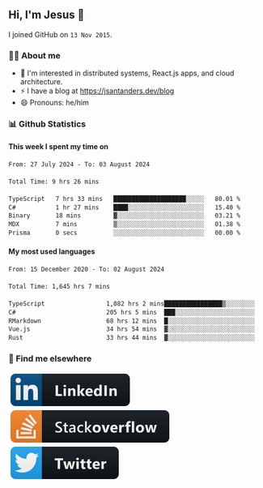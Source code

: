 ## Hi, I'm Jesus 👋

I joined GitHub on `13 Nov 2015`.

<!-- Talking about you -->

### 👨‍💻 About me

- 👦 I'm interested in distributed systems, React.js apps, and cloud architecture.
- ⚡️ I have a blog at <https://jsantanders.dev/blog>
- 😄 Pronouns: he/him

### 📊 Github Statistics

#### This week I spent my time on

<!--START_SECTION:weekly-->

```txt
From: 27 July 2024 - To: 03 August 2024

Total Time: 9 hrs 26 mins

TypeScript   7 hrs 33 mins   ████████████████████░░░░░   80.01 %
C#           1 hr 27 mins    ████░░░░░░░░░░░░░░░░░░░░░   15.40 %
Binary       18 mins         ▓░░░░░░░░░░░░░░░░░░░░░░░░   03.21 %
MDX          7 mins          ▒░░░░░░░░░░░░░░░░░░░░░░░░   01.38 %
Prisma       0 secs          ░░░░░░░░░░░░░░░░░░░░░░░░░   00.00 %
```

<!--END_SECTION:weekly-->

#### My most used languages

<!--START_SECTION:alltime-->

```txt
From: 15 December 2020 - To: 02 August 2024

Total Time: 1,645 hrs 7 mins

TypeScript                 1,082 hrs 2 mins████████████████▒░░░░░░░░   65.77 %
C#                         205 hrs 5 mins  ███░░░░░░░░░░░░░░░░░░░░░░   12.47 %
RMarkdown                  68 hrs 12 mins  █░░░░░░░░░░░░░░░░░░░░░░░░   04.15 %
Vue.js                     34 hrs 54 mins  ▓░░░░░░░░░░░░░░░░░░░░░░░░   02.12 %
Rust                       33 hrs 44 mins  ▓░░░░░░░░░░░░░░░░░░░░░░░░   02.05 %
```

<!--END_SECTION:alltime-->

### 📢 Find me elsewhere

<p>
  <a target="_blank" href="https://linkedin.com/in/jsantanders">
    <img src="https://github.com/jsantanders/jsantanders/blob/master/img/linkedin.svg" alt="LinkedIn" style="vertical-align:top; margin:4px">
  </a>
  
  <a target="_blank" href="https://stackoverflow.com/users/7318331/jesus-santander">
    <img src="https://github.com/jsantanders/jsantanders/blob/master/img/stackoverflow.svg" alt="StackOverflow" style="vertical-align:top; margin:4px">
  </a>
  
  <a target="_blank" href="http://twitter.com/jsantanders">
    <img src="https://github.com/jsantanders/jsantanders/blob/master/img/twitter.svg" alt="Twitter" style="vertical-align:top; margin:4px">
  </a>
</p>
